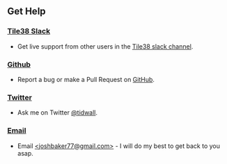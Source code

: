 <!--
layout: index.html
title:  Help - Tile38
class:  help
-->

Get Help
--------

### [Tile38 Slack](https://join.slack.com/t/tile38/shared_invite/enQtMzQ0OTEwMDUxMzc5LTc0NTJjZmM3YjFhOGZiZGU2NDNjOWEwM2Q5ZWE3MzFiYWZkZDIyN2U2ZmUzZDBmODU0MjI1ZjQ0N2Y1M2I1NTg)

- Get live support from other users in the [Tile38 slack channel](https://join.slack.com/t/tile38/shared_invite/enQtMzQ0OTEwMDUxMzc5LTc0NTJjZmM3YjFhOGZiZGU2NDNjOWEwM2Q5ZWE3MzFiYWZkZDIyN2U2ZmUzZDBmODU0MjI1ZjQ0N2Y1M2I1NTg).

### [Github](https://github.com/tidwall/tile38/issues)

- Report a bug or make a Pull Request on [GitHub](https://github.com/tidwall/tile38/issues).

### [Twitter](https://twitter.com/tidwall)

- Ask me on Twitter [@tidwall](https://twitter.com/tidwall).

### [Email](mailto:joshbaker77@gmail.com)

- Email [&lt;joshbaker77@gmail.com&gt;](mailto:joshbaker77@gmail.com) - I will do my best to get back to you asap.
